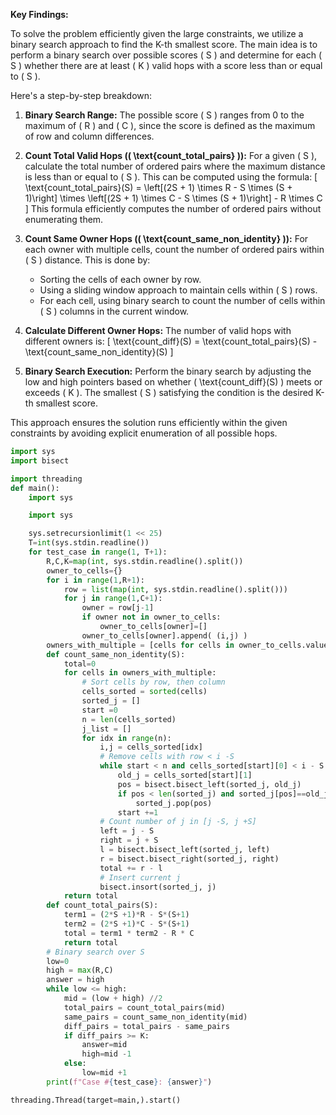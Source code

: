 **Key Findings:**

To solve the problem efficiently given the large constraints, we utilize a binary search approach to find the K-th smallest score. The main idea is to perform a binary search over possible scores \( S \) and determine for each \( S \) whether there are at least \( K \) valid hops with a score less than or equal to \( S \).

Here's a step-by-step breakdown:

1. **Binary Search Range:** The possible score \( S \) ranges from 0 to the maximum of \( R \) and \( C \), since the score is defined as the maximum of row and column differences.

2. **Count Total Valid Hops (\( \text{count\_total\_pairs} \)):** For a given \( S \), calculate the total number of ordered pairs where the maximum distance is less than or equal to \( S \). This can be computed using the formula:
   \[
   \text{count\_total\_pairs}(S) = \left[(2S + 1) \times R - S \times (S + 1)\right] \times \left[(2S + 1) \times C - S \times (S + 1)\right] - R \times C
   \]
   This formula efficiently computes the number of ordered pairs without enumerating them.

3. **Count Same Owner Hops (\( \text{count\_same\_non\_identity} \)):** For each owner with multiple cells, count the number of ordered pairs within \( S \) distance. This is done by:
   - Sorting the cells of each owner by row.
   - Using a sliding window approach to maintain cells within \( S \) rows.
   - For each cell, using binary search to count the number of cells within \( S \) columns in the current window.

4. **Calculate Different Owner Hops:** The number of valid hops with different owners is:
   \[
   \text{count\_diff}(S) = \text{count\_total\_pairs}(S) - \text{count\_same\_non\_identity}(S)
   \]
   
5. **Binary Search Execution:** Perform the binary search by adjusting the low and high pointers based on whether \( \text{count\_diff}(S) \) meets or exceeds \( K \). The smallest \( S \) satisfying the condition is the desired K-th smallest score.

This approach ensures the solution runs efficiently within the given constraints by avoiding explicit enumeration of all possible hops.

```python
import sys
import bisect

import threading
def main():
    import sys

    import sys

    sys.setrecursionlimit(1 << 25)
    T=int(sys.stdin.readline())
    for test_case in range(1, T+1):
        R,C,K=map(int, sys.stdin.readline().split())
        owner_to_cells={}
        for i in range(1,R+1):
            row = list(map(int, sys.stdin.readline().split()))
            for j in range(1,C+1):
                owner = row[j-1]
                if owner not in owner_to_cells:
                    owner_to_cells[owner]=[]
                owner_to_cells[owner].append( (i,j) )
        owners_with_multiple = [cells for cells in owner_to_cells.values() if len(cells)>=2]
        def count_same_non_identity(S):
            total=0
            for cells in owners_with_multiple:
                # Sort cells by row, then column
                cells_sorted = sorted(cells)
                sorted_j = []
                start =0
                n = len(cells_sorted)
                j_list = []
                for idx in range(n):
                    i,j = cells_sorted[idx]
                    # Remove cells with row < i -S
                    while start < n and cells_sorted[start][0] < i - S:
                        old_j = cells_sorted[start][1]
                        pos = bisect.bisect_left(sorted_j, old_j)
                        if pos < len(sorted_j) and sorted_j[pos]==old_j:
                            sorted_j.pop(pos)
                        start +=1
                    # Count number of j in [j -S, j +S]
                    left = j - S
                    right = j + S
                    l = bisect.bisect_left(sorted_j, left)
                    r = bisect.bisect_right(sorted_j, right)
                    total += r - l
                    # Insert current j
                    bisect.insort(sorted_j, j)
            return total
        def count_total_pairs(S):
            term1 = (2*S +1)*R - S*(S+1)
            term2 = (2*S +1)*C - S*(S+1)
            total = term1 * term2 - R * C
            return total
        # Binary search over S
        low=0
        high = max(R,C)
        answer = high
        while low <= high:
            mid = (low + high) //2
            total_pairs = count_total_pairs(mid)
            same_pairs = count_same_non_identity(mid)
            diff_pairs = total_pairs - same_pairs
            if diff_pairs >= K:
                answer=mid
                high=mid -1
            else:
                low=mid +1
        print(f"Case #{test_case}: {answer}")

threading.Thread(target=main,).start()
```